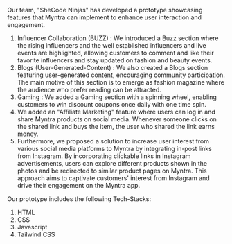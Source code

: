 Our team, "SheCode Ninjas" has developed a prototype showcasing features that Myntra can implement to enhance user interaction and engagement. 
1. Influencer Collaboration (BUZZ) : We introduced a Buzz section where the rising influencers and the well established influencers and live events are highlighted, allowing customers to comment and like their favorite influencers and stay updated on fashion and beauty events.
2. Blogs (User-Generated-Content) : We also created a Blogs section featuring user-generated content, encouraging community participation. The main motive of this section is to emerge as fashion magazine where the audience who prefer reading can be attracted.
3. Gaming : We added a Gaming section with a spinning wheel, enabling customers to win discount coupons once daily with one time spin.
4. We added an "Affiliate Marketing" feature where users can log in and share Myntra products on social media. Whenever someone clicks on the shared link and buys the item, the user who shared the link earns money.
5. Furthermore, we proposed a solution to increase user interest from various social media platforms to Myntra by integrating in-post links from Instagram. By incorporating clickable links in Instagram advertisements, users can explore different products shown in the photos and be redirected to similar product pages on Myntra. This approach aims to captivate customers' interest from Instagram and drive their engagement on the Myntra app.

Our prototype includes the following Tech-Stacks:
1. HTML
2. CSS
3. Javascript
4. Tailwind CSS
